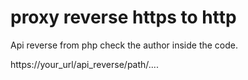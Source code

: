 # proxy reverse https to http
Api reverse from php check the author inside the code.

https://your_url/api_reverse/path/....
